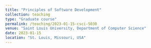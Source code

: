 ```yaml
---
title: "Principles of Software Development"
collection: teaching
type: "Graduate course"
permalink: /teaching/2023-01-15-csci-5030
venue: "Saint Louis University, Department of Computer Science"
date: 2023-01-15
location: "St. Louis, Missouri, USA"
---
```


